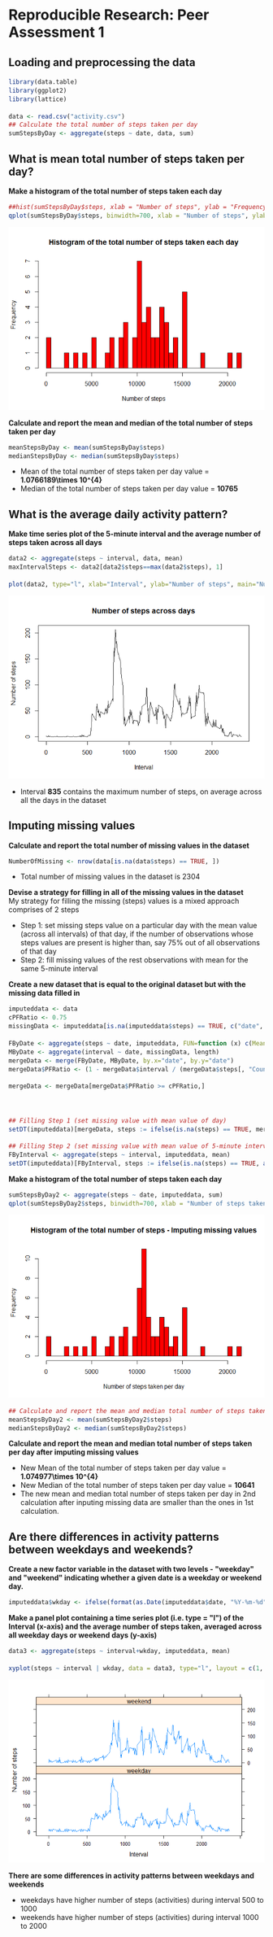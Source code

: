 # Reproducible Research: Peer Assessment 1


## Loading and preprocessing the data

```r
library(data.table)
library(ggplot2)
library(lattice)

data <- read.csv("activity.csv")
## Calculate the total number of steps taken per day
sumStepsByDay <- aggregate(steps ~ date, data, sum)
```

## What is mean total number of steps taken per day?
**Make a histogram of the total number of steps taken each day**

```r
##hist(sumStepsByDay$steps, xlab = "Number of steps", ylab = "Frequency", main = "Histogram of the total number of steps taken each day", breaks=50, col = "red")
qplot(sumStepsByDay$steps, binwidth=700, xlab = "Number of steps", ylab = "Count", main = "Histogram of the total number of steps taken each day")
```

![](PA1_template_files/figure-html/part21_plot1-1.png)<!-- -->

**Calculate and report the mean and median of the total number of steps taken per day**

```r
meanStepsByDay <- mean(sumStepsByDay$steps)
medianStepsByDay <- median(sumStepsByDay$steps)
```
- Mean of the total number of steps taken per day value = **1.0766189\times 10^{4}**  
- Median of the total number of steps taken per day value = **10765** 

## What is the average daily activity pattern?  
**Make time series plot of the 5-minute interval and the average number of steps taken across all days**

```r
data2 <- aggregate(steps ~ interval, data, mean)
maxIntervalSteps <- data2[data2$steps==max(data2$steps), 1]

plot(data2, type="l", xlab="Interval", ylab="Number of steps", main="Number of steps across days")
```

![](PA1_template_files/figure-html/part3-1.png)<!-- -->

- Interval **835** contains the maximum number of steps, on average across all the days in the dataset  

## Imputing missing values
**Calculate and report the total number of missing values in the dataset**

```r
NumberOfMissing <- nrow(data[is.na(data$steps) == TRUE, ])
```
- Total number of missing values in the dataset is 2304  

**Devise a strategy for filling in all of the missing values in the dataset**  
My strategy for filling the missing (steps) values is a mixed approach comprises of 2 steps  
- Step 1: set missing steps value on a particular day with the mean value (across all intervals) of that day, if the number of observations whose steps values are present is higher than, say 75% out of all observations of that day  
- Step 2: fill missing values of the rest observations with mean for the same 5-minute interval  

**Create a new dataset that is equal to the original dataset but with the missing data filled in**

```r
imputeddata <- data
cPFRatio <- 0.75
missingData <- imputeddata[is.na(imputeddata$steps) == TRUE, c("date", "interval")]

FByDate <- aggregate(steps ~ date, imputeddata, FUN=function (x) c(Mean = mean(x), Count = length(x)))
MByDate <- aggregate(interval ~ date, missingData, length)
mergeData <- merge(FByDate, MByDate, by.x="date", by.y="date")
mergeData$PFRatio <- (1 - mergeData$interval / (mergeData$steps[, "Count"] + mergeData$interval))

mergeData <- mergeData[mergeData$PFRatio >= cPFRatio,]



## Filling Step 1 (set missing value with mean value of day)
setDT(imputeddata)[mergeData, steps := ifelse(is.na(steps) == TRUE, mergeData$steps[, "Mean"], steps), on = "date"]

## Filling Step 2 (set missing value with mean value of 5-minute interval)
FByInterval <- aggregate(steps ~ interval, imputeddata, mean)
setDT(imputeddata)[FByInterval, steps := ifelse(is.na(steps) == TRUE, as.integer(FByInterval$steps), steps), on = "interval"]
```

**Make a histogram of the total number of steps taken each day**

```r
sumStepsByDay2 <- aggregate(steps ~ date, imputeddata, sum)
qplot(sumStepsByDay2$steps, binwidth=700, xlab = "Number of steps taken per day", ylab = "Count", main = "Histogram of the total number of steps - Imputing missing values")
```

![](PA1_template_files/figure-html/part43-1.png)<!-- -->

```r
## Calculate and report the mean and median total number of steps taken per day
meanStepsByDay2 <- mean(sumStepsByDay2$steps)
medianStepsByDay2 <- median(sumStepsByDay2$steps)
```
**Calculate and report the mean and median total number of steps taken per day after imputing missing values**  
- New Mean of the total number of steps taken per day value = **1.074977\times 10^{4}**  
- New Median of the total number of steps taken per day value = **10641**  
- The new mean and median total number of steps taken per day in 2nd calculation after inputing missing data are smaller than the ones in 1st calculation.

## Are there differences in activity patterns between weekdays and weekends?  
**Create a new factor variable in the dataset with two levels - "weekday" and "weekend" indicating whether a given date is a weekday or weekend day.**

```r
imputeddata$wkday <- ifelse(format(as.Date(imputeddata$date, "%Y-%m-%d"), "%a") %in% c("Sat","Sun"), "weekend", "weekday")
```
**Make a panel plot containing a time series plot (i.e. type = "l") of the Interval (x-axis) and the average number of steps taken, averaged across all weekday days or weekend days (y-axis)**

```r
data3 <- aggregate(steps ~ interval+wkday, imputeddata, mean)

xyplot(steps ~ interval | wkday, data = data3, type="l", layout = c(1, 2), xlab="Interval", ylab="Number of steps")
```

![](PA1_template_files/figure-html/part52-1.png)<!-- -->

**There are some differences in activity patterns between weekdays and weekends**  
- weekdays have higher number of steps (activities) during interval 500 to 1000  
- weekends have higher number of steps (activities) during interval 1000 to 2000
